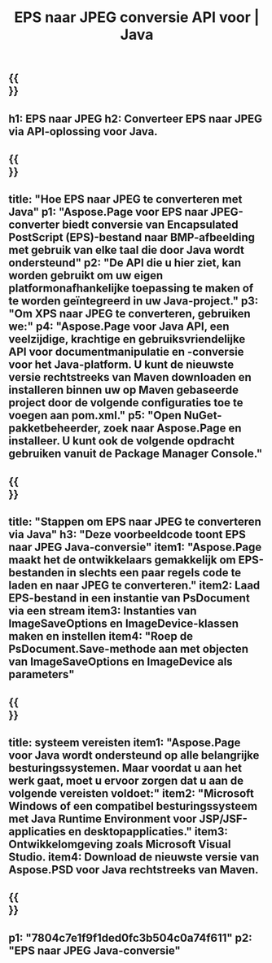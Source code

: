 ﻿---
translation: true
template: /_templates/_conversion-child-java.md
title: EPS naar JPEG conversie API voor | Java
url: /java/conversion/eps-to-jpeg/
description: Voorbeeld Java-conversiecode voor EPS-indeling naar JPEG-bestand. Gebruik deze voorbeeldcode om EPS naar JPEG te converteren binnen een web- of desktop-Java-toepassing.
informat: EPS
outformat: JPEG
otherformats: XPS PS
---

{{<section banner>}}
---
h1: EPS naar JPEG
h2: Converteer EPS naar JPEG via API-oplossing voor Java.
---

{{<section overview>}}
---
title: "Hoe EPS naar JPEG te converteren met Java"
p1: "Aspose.Page voor EPS naar JPEG-converter biedt conversie van Encapsulated PostScript (EPS)-bestand naar BMP-afbeelding met gebruik van elke taal die door Java wordt ondersteund"
p2: "De API die u hier ziet, kan worden gebruikt om uw eigen platformonafhankelijke toepassing te maken of te worden geïntegreerd in uw Java-project."
p3: "Om XPS naar JPEG te converteren, gebruiken we:"
p4: "Aspose.Page voor Java API, een veelzijdige, krachtige en gebruiksvriendelijke API voor documentmanipulatie en -conversie voor het Java-platform. U kunt de nieuwste versie rechtstreeks van Maven downloaden en installeren binnen uw op Maven gebaseerde project door de volgende configuraties toe te voegen aan pom.xml."
p5: "Open NuGet-pakketbeheerder, zoek naar Aspose.Page en installeer. U kunt ook de volgende opdracht gebruiken vanuit de Package Manager Console."
---

{{<section feature1>}}
---
title: "Stappen om EPS naar JPEG te converteren via Java"
h3: "Deze voorbeeldcode toont EPS naar JPEG Java-conversie"
item1: "Aspose.Page maakt het de ontwikkelaars gemakkelijk om EPS-bestanden in slechts een paar regels code te laden en naar JPEG te converteren."
item2: Laad EPS-bestand in een instantie van PsDocument via een stream
item3: Instanties van ImageSaveOptions en ImageDevice-klassen maken en instellen
item4: "Roep de PsDocument.Save-methode aan met objecten van ImageSaveOptions en ImageDevice als parameters"
---

{{<section feature2>}}
---
title: systeem vereisten
item1: "Aspose.Page voor Java wordt ondersteund op alle belangrijke besturingssystemen. Maar voordat u aan het werk gaat, moet u ervoor zorgen dat u aan de volgende vereisten voldoet:"
item2: "Microsoft Windows of een compatibel besturingssysteem met Java Runtime Environment voor JSP/JSF-applicaties en desktopapplicaties."
item3: Ontwikkelomgeving zoals Microsoft Visual Studio.
item4: Download de nieuwste versie van Aspose.PSD voor Java rechtstreeks van Maven.
---

{{<section gist>}}
---
p1: "7804c7e1f9f1ded0fc3b504c0a74f611"
p2: "EPS naar JPEG Java-conversie"
---

